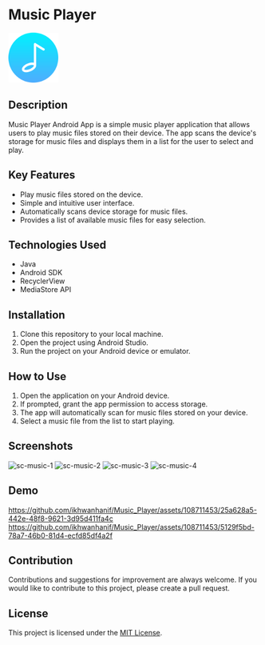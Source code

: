 # Music Player
<img width="100" alt="icon-music" src="app/src/main/res/drawable/icon_music.png">

## Description
Music Player Android App is a simple music player application that allows users to play music files stored on their device. The app scans the device's storage for music files and displays them in a list for the user to select and play.

## Key Features
- Play music files stored on the device.
- Simple and intuitive user interface.
- Automatically scans device storage for music files.
- Provides a list of available music files for easy selection.

## Technologies Used
- Java
- Android SDK
- RecyclerView
- MediaStore API

## Installation
1. Clone this repository to your local machine.
2. Open the project using Android Studio.
3. Run the project on your Android device or emulator.

## How to Use
1. Open the application on your Android device.
2. If prompted, grant the app permission to access storage.
3. The app will automatically scan for music files stored on your device.
4. Select a music file from the list to start playing.

## Screenshots
<img width="200" alt="sc-music-1" src="https://github.com/ikhwanhanif/Music_Player/assets/108711453/bd222479-04e6-448d-b042-da7df5f1a833">
<img width="200" alt="sc-music-2" src="https://github.com/ikhwanhanif/Music_Player/assets/108711453/bc291a64-5af5-4142-8da4-ee1793a30592">
<img width="200" alt="sc-music-3" src="https://github.com/ikhwanhanif/Music_Player/assets/108711453/a4d81cba-304c-4287-b55f-ab508c0802eb">
<img width="200" alt="sc-music-4" src="https://github.com/ikhwanhanif/Music_Player/assets/108711453/84a9d47c-6217-4ac2-a9a0-501c335dc1df">

## Demo
https://github.com/ikhwanhanif/Music_Player/assets/108711453/25a628a5-442e-48f8-9621-3d95d411fa4c
https://github.com/ikhwanhanif/Music_Player/assets/108711453/5129f5bd-78a7-46b0-81d4-ecfd85df4a2f

## Contribution
Contributions and suggestions for improvement are always welcome. If you would like to contribute to this project, please create a pull request.

## License
This project is licensed under the [MIT License](LICENSE.txt).


